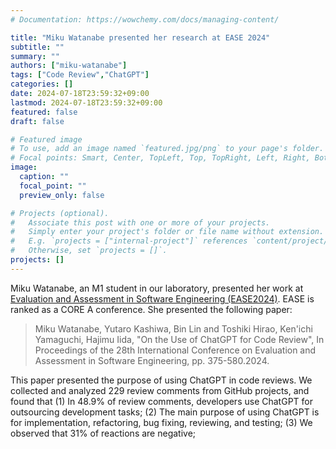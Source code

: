 ```yaml
---
# Documentation: https://wowchemy.com/docs/managing-content/

title: "Miku Watanabe presented her research at EASE 2024"
subtitle: ""
summary: ""
authors: ["miku-watanabe"]
tags: ["Code Review","ChatGPT"]
categories: []
date: 2024-07-18T23:59:32+09:00
lastmod: 2024-07-18T23:59:32+09:00
featured: false
draft: false

# Featured image
# To use, add an image named `featured.jpg/png` to your page's folder.
# Focal points: Smart, Center, TopLeft, Top, TopRight, Left, Right, BottomLeft, Bottom, BottomRight.
image:
  caption: ""
  focal_point: ""
  preview_only: false

# Projects (optional).
#   Associate this post with one or more of your projects.
#   Simply enter your project's folder or file name without extension.
#   E.g. `projects = ["internal-project"]` references `content/project/deep-learning/index.md`.
#   Otherwise, set `projects = []`.
projects: []
---
```

Miku Watanabe, an M1 student in our laboratory, presented her work at [Evaluation and Assessment in Software Engineering (EASE2024)](https://conf.researchr.org/home/ease-2024).
EASE is ranked as a CORE A conference. She presented the following paper:

> Miku Watanabe, Yutaro Kashiwa, Bin Lin and Toshiki Hirao, Ken'ichi Yamaguchi, Hajimu Iida,
>"On the Use of ChatGPT for Code Review", In Proceedings of the 28th International Conference on Evaluation and Assessment in Software Engineering, pp. 375-580.2024.


This paper presented the purpose of using ChatGPT in code reviews. We collected and analyzed 229 review comments from GitHub projects, and found that (1) In 48.9% of review comments, developers use ChatGPT for outsourcing development tasks; (2) The main purpose of using ChatGPT is for implementation, refactoring, bug fixing, reviewing, and testing; (3) We observed that 31% of reactions are negative;

